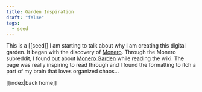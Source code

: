 ```yaml
---
title: Garden Inspiration
draft: "false"
tags:
  - seed
---
```

This is a [[seed]] I am starting to talk about why I am creating this digital garden. It began with the discovery of [Monero](https://www.getmonero.org/). Through the Monero subreddit, I found out about [Monero Garden](https://monero.garden/) while reading the wiki. The page was really inspiring to read through and I found the formatting to itch a part of my brain that loves organized chaos...

[[index|back home]]


